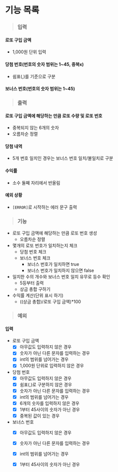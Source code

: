 # 기능 목록

> ### 입력

#### 로또 구입 금액

- 1,000원 단위 입력

#### 당첨 번호(번호의 숫자 범위는 1~45, 중복x)

- 쉼표(,)를 기준으로 구분

#### 보너스 번호(번호의 숫자 범위는 1~45)

> ### 출력

#### 로또 구입 금액에 해당하는 만큼 로또 수량 및 로또 번호

- 중복되지 않는 6개의 숫자
- 오름차순 정렬

#### 당첨 내역

- 5개 번호 일치인 경우는 보너스 번호 일치/불일치로 구분

#### 수익률

- 소수 둘째 자리에서 반올림

#### 예외 상황

- `[ERROR]`로 시작하는 에러 문구 출력

> ### 기능

- 로또 구입 금액에 해당하는 만큼 로또 번호 생성
    - 오름차순 정렬
- 몇개의 로또 번호가 일치하는지 체크
    - 당첨 번호 체크
    - 보너스 번호 체크
        - 보너스 번호가 일치하면 true
        - 보너스 번호가 일치하지 않으면 false
- 일치한 수의 개수와 보너스 번호 일치 유무로 등수 확인
    - 5등부터 출력
    - 상금 총합 구하기
- 수익률 계산(단위 표시 하기)
    - ((상금 총합)/로또 구입 금액)*100

> ### 예외

#### 입력

- 로또 구입 금액
    - [x] 아무값도 입력하지 않은 경우
    - [x] 숫자가 아닌 다른 문자를 입력하는 경우
    - [x] int의 범위를 넘어가는 경우
    - [x] 1,000원 단위로 입력하지 않은 경우
- 당첨 번호
    - [x] 아무값도 입력하지 않은 경우
    - [x] 쉼표(,)로 구분하지 않은 경우
    - [x] 숫자가 아닌 다른 문자를 입력하는 경우
    - [x] int의 범위를 넘어가는 경우
    - [x] 6개의 숫자를 입력하지 않은 경우
    - [x] 1부터 45사이의 숫자가 아닌 경우
    - [x] 중복된 값이 있는 경우
- 보너스 번호
    - [x] 아무값도 입력하지 않은 경우
    - [x] 숫자가 아닌 다른 문자를 입력하는 경우
    - [x] int의 범위를 넘어가는 경우
    - [x] 1부터 45사이의 숫자가 아닌 경우

